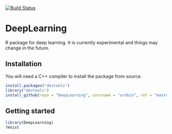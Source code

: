 [![Build Status](https://travis-ci.org/xrobin/DeepLearning.svg?branch=master)](https://travis-ci.org/xrobin/DeepLearning)

DeepLearning
============

R package for deep learning. It is currently experimental and things may change in the future.

Installation
-------

You will need a C++ compiler to install the package from source. 

```R
install.packages("devtools")
library("devtools")
install_github(repo = "DeepLearning", username = "xrobin", ref = "master")
```

Getting started
-------

```R
library(DeepLearning)
?mnist
```

